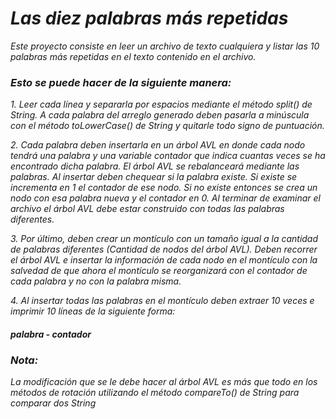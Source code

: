 # *Las diez palabras más repetidas*

*Este proyecto consiste en leer un archivo de texto cualquiera y listar las 10 palabras más repetidas
en el texto contenido en el archivo.*

### *Esto se puede hacer de la siguiente manera:*

*1. Leer cada línea y separarla por espacios mediante el método split() de String. A cada
palabra del arreglo generado deben pasarla a minúscula con el método toLowerCase()
de String y quitarle todo signo de puntuación.*

*2. Cada palabra deben insertarla en un árbol AVL en donde cada nodo tendrá una palabra y
una variable contador que indica cuantas veces se ha encontrado dicha palabra. El árbol
AVL se rebalanceará mediante las palabras. Al insertar deben chequear si la palabra existe.
Si existe se incrementa en 1 el contador de ese nodo. Si no existe entonces se crea un
nodo con esa palabra nueva y el contador en 0. Al terminar de examinar el archivo el árbol
AVL debe estar construido con todas las palabras diferentes.*

*3. Por último, deben crear un montículo con un tamaño igual a la cantidad de palabras
diferentes (Cantidad de nodos del árbol AVL). Deben recorrer el árbol AVL e insertar la
información de cada nodo en el montículo con la salvedad de que ahora el montículo se
reorganizará con el contador de cada palabra y no con la palabra misma.*

*4. Al insertar todas las palabras en el montículo deben extraer 10 veces e imprimir 10 líneas
de la siguiente forma:*
#### *palabra - contador*

### *Nota:*

*La modificación que se le debe hacer al árbol AVL es más que todo en los métodos de
rotación utilizando el método compareTo() de String para comparar dos String*
